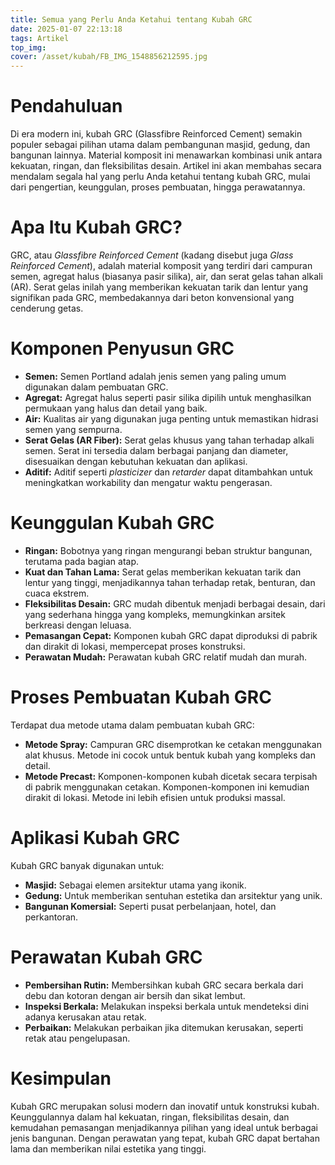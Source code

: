 ```yaml
---
title: Semua yang Perlu Anda Ketahui tentang Kubah GRC
date: 2025-01-07 22:13:18
tags: Artikel
top_img:
cover: /asset/kubah/FB_IMG_1548856212595.jpg
---
```


# **Pendahuluan**

Di era modern ini, kubah GRC (Glassfibre Reinforced Cement) semakin populer sebagai pilihan utama dalam pembangunan masjid, gedung, dan bangunan lainnya. Material komposit ini menawarkan kombinasi unik antara kekuatan, ringan, dan fleksibilitas desain. Artikel ini akan membahas secara mendalam segala hal yang perlu Anda ketahui tentang kubah GRC, mulai dari pengertian, keunggulan, proses pembuatan, hingga perawatannya.

# **Apa Itu Kubah GRC?**

GRC, atau *Glassfibre Reinforced Cement* (kadang disebut juga *Glass Reinforced Cement*), adalah material komposit yang terdiri dari campuran semen, agregat halus (biasanya pasir silika), air, dan serat gelas tahan alkali (AR). Serat gelas inilah yang memberikan kekuatan tarik dan lentur yang signifikan pada GRC, membedakannya dari beton konvensional yang cenderung getas. 

# **Komponen Penyusun GRC**

*   **Semen:** Semen Portland adalah jenis semen yang paling umum digunakan dalam pembuatan GRC.
*   **Agregat:** Agregat halus seperti pasir silika dipilih untuk menghasilkan permukaan yang halus dan detail yang baik.
*   **Air:** Kualitas air yang digunakan juga penting untuk memastikan hidrasi semen yang sempurna.
*   **Serat Gelas (AR Fiber):** Serat gelas khusus yang tahan terhadap alkali semen. Serat ini tersedia dalam berbagai panjang dan diameter, disesuaikan dengan kebutuhan kekuatan dan aplikasi.
*   **Aditif:** Aditif seperti *plasticizer* dan *retarder* dapat ditambahkan untuk meningkatkan workability dan mengatur waktu pengerasan.

# **Keunggulan Kubah GRC**

*   **Ringan:** Bobotnya yang ringan mengurangi beban struktur bangunan, terutama pada bagian atap.
*   **Kuat dan Tahan Lama:** Serat gelas memberikan kekuatan tarik dan lentur yang tinggi, menjadikannya tahan terhadap retak, benturan, dan cuaca ekstrem.
*   **Fleksibilitas Desain:** GRC mudah dibentuk menjadi berbagai desain, dari yang sederhana hingga yang kompleks, memungkinkan arsitek berkreasi dengan leluasa. 
*   **Pemasangan Cepat:** Komponen kubah GRC dapat diproduksi di pabrik dan dirakit di lokasi, mempercepat proses konstruksi.
*   **Perawatan Mudah:** Perawatan kubah GRC relatif mudah dan murah.

# **Proses Pembuatan Kubah GRC**

Terdapat dua metode utama dalam pembuatan kubah GRC:

*   **Metode Spray:** Campuran GRC disemprotkan ke cetakan menggunakan alat khusus. Metode ini cocok untuk bentuk kubah yang kompleks dan detail.
*   **Metode Precast:** Komponen-komponen kubah dicetak secara terpisah di pabrik menggunakan cetakan. Komponen-komponen ini kemudian dirakit di lokasi. Metode ini lebih efisien untuk produksi massal.

# **Aplikasi Kubah GRC**

Kubah GRC banyak digunakan untuk:

*   **Masjid:** Sebagai elemen arsitektur utama yang ikonik.
*   **Gedung:** Untuk memberikan sentuhan estetika dan arsitektur yang unik.
*   **Bangunan Komersial:** Seperti pusat perbelanjaan, hotel, dan perkantoran.

# **Perawatan Kubah GRC**

*   **Pembersihan Rutin:** Membersihkan kubah GRC secara berkala dari debu dan kotoran dengan air bersih dan sikat lembut.
*   **Inspeksi Berkala:** Melakukan inspeksi berkala untuk mendeteksi dini adanya kerusakan atau retak.
*   **Perbaikan:** Melakukan perbaikan jika ditemukan kerusakan, seperti retak atau pengelupasan.

# **Kesimpulan**

Kubah GRC merupakan solusi modern dan inovatif untuk konstruksi kubah. Keunggulannya dalam hal kekuatan, ringan, fleksibilitas desain, dan kemudahan pemasangan menjadikannya pilihan yang ideal untuk berbagai jenis bangunan. Dengan perawatan yang tepat, kubah GRC dapat bertahan lama dan memberikan nilai estetika yang tinggi.

